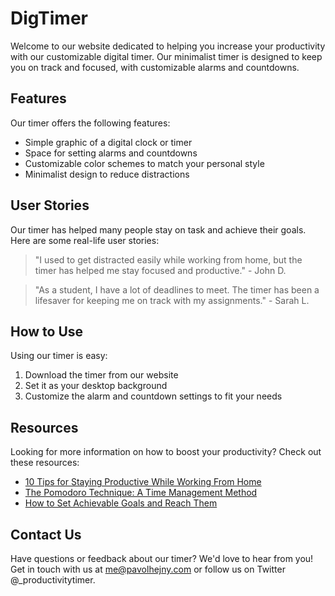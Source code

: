 <!--font:Inter-->

# DigTimer

Welcome to our website dedicated to helping you increase your productivity with our customizable digital timer. Our minimalist timer is designed to keep you on track and focused, with customizable alarms and countdowns.

## Features

Our timer offers the following features:

-   Simple graphic of a digital clock or timer
-   Space for setting alarms and countdowns
-   Customizable color schemes to match your personal style
-   Minimalist design to reduce distractions

## User Stories

Our timer has helped many people stay on task and achieve their goals. Here are some real-life user stories:

> "I used to get distracted easily while working from home, but the timer has helped me stay focused and productive." - John D.

> "As a student, I have a lot of deadlines to meet. The timer has been a lifesaver for keeping me on track with my assignments." - Sarah L.

## How to Use

Using our timer is easy:

1. Download the timer from our website
2. Set it as your desktop background
3. Customize the alarm and countdown settings to fit your needs

## Resources

Looking for more information on how to boost your productivity? Check out these resources:

-   [10 Tips for Staying Productive While Working From Home](#)
-   [The Pomodoro Technique: A Time Management Method](#)
-   [How to Set Achievable Goals and Reach Them](#)

## Contact Us

Have questions or feedback about our timer? We'd love to hear from you! Get in touch with us at me@pavolhejny.com or follow us on Twitter @\_productivitytimer.

<!--

Write me content for website with wallpaper which alt text is:

"A wallpaper featuring a simple graphic of a digital clock or timer, with space for setting alarms and countdowns."

The name/title of the page should not be 1:1 copy of the alt text but rather a real content of the website which is using this wallpaper.

- Use markdown format
- Start with heading
- Heading should be short and concise
- The content should look like a real website
- The website should not be about the wallpaper, wallpaper is just a related background
- Heading should be contain work "wallpaper" or "background"
- Include real sections like references, contact, user stories, etc. use things relevant to the page purpose.
- Feel free to use structure like headings, bullets, numbering, blockquotes, paragraphs, horizontal lines, etc.
- You can use formatting like bold or _italic_
- You can include UTF-8 emojis
- Links should be only #hash anchors (and you can refer to the document itself)
- Do not include images


---


# Countdown Timer Wallpaper for Productivity Enthusiasts

Welcome to our website dedicated to helping you boost your productivity with our countdown timer wallpaper. Our minimalist digital clock wallpaper is designed to keep you on track and focused, with customizable alarms and countdowns.

## Features

- Simple graphic of a digital clock or timer
- Space for setting alarms and countdowns
- Customizable color schemes to match your personal style
- Minimalist design to reduce distractions

## User Stories

Our countdown timer wallpaper has helped many people stay on task and achieve their goals. Here are some real-life user stories:

> "I used to get distracted easily while working from home, but the countdown timer wallpaper has helped me stay focused and productive." - John D.

> "As a student, I have a lot of deadlines to meet. The countdown timer wallpaper has been a lifesaver for keeping me on track with my assignments." - Sarah L.

## How to Use

Using our countdown timer wallpaper is easy:

1. Download the wallpaper from our website
2. Set it as your desktop background
3. Customize the alarm and countdown settings to fit your needs

## References

Looking for more information on how to boost your productivity? Check out these resources:

- [10 Tips for Staying Productive While Working From Home](#)
- [The Pomodoro Technique: A Time Management Method](#)
- [How to Set Achievable Goals and Reach Them](#)

## Contact Us

Have questions or feedback about our countdown timer wallpaper? We'd love to hear from you! Get in touch with us at me@pavolhejny.com or follow us on Twitter @_countdowntimer.


---


Heading should not include word "wallpaper". The website should not be about the wallpaper itself, wallpaper is just a related background, rewrite whole content.


---


# Productivity Timer: Boost Your Focus and Achieve Your Goals

Welcome to our website dedicated to helping you increase your productivity with our customizable digital timer. Our minimalist timer is designed to keep you on track and focused, with customizable alarms and countdowns.

## Features

- Simple graphic of a digital clock or timer
- Space for setting alarms and countdowns
- Customizable color schemes to match your personal style
- Minimalist design to reduce distractions

## User Stories

Our timer has helped many people stay on task and achieve their goals. Here are some real-life user stories:

> "I used to get distracted easily while working from home, but the timer has helped me stay focused and productive." - John D.

> "As a student, I have a lot of deadlines to meet. The timer has been a lifesaver for keeping me on track with my assignments." - Sarah L.

## How to Use

Using our timer is easy:

1. Download the timer from our website
2. Set it as your desktop background
3. Customize the alarm and countdown settings to fit your needs

## Resources

Looking for more information on how to boost your productivity? Check out these resources:

- [10 Tips for Staying Productive While Working From Home](#)
- [The Pomodoro Technique: A Time Management Method](#)
- [How to Set Achievable Goals and Reach Them](#)

## Contact Us

Have questions or feedback about our timer? We'd love to hear from you! Get in touch with us at me@pavolhejny.com or follow us on Twitter @_productivitytimer.


---


Heading is too long, rewrite whole content.


---


# Boost Your Productivity with Our Minimalist Timer

Welcome to our website dedicated to helping you increase your productivity with our customizable digital timer. Our minimalist timer is designed to keep you on track and focused, with customizable alarms and countdowns.

## Features

Our timer offers the following features:

- Simple graphic of a digital clock or timer
- Space for setting alarms and countdowns
- Customizable color schemes to match your personal style
- Minimalist design to reduce distractions

## User Stories

Our timer has helped many people stay on task and achieve their goals. Here are some real-life user stories:

> "I used to get distracted easily while working from home, but the timer has helped me stay focused and productive." - John D.

> "As a student, I have a lot of deadlines to meet. The timer has been a lifesaver for keeping me on track with my assignments." - Sarah L.

## How to Use

Using our timer is easy:

1. Download the timer from our website
2. Set it as your desktop background
3. Customize the alarm and countdown settings to fit your needs

## Resources

Looking for more information on how to boost your productivity? Check out these resources:

- [10 Tips for Staying Productive While Working From Home](#)
- [The Pomodoro Technique: A Time Management Method](#)
- [How to Set Achievable Goals and Reach Them](#)

## Contact Us

Have questions or feedback about our timer? We'd love to hear from you! Get in touch with us at me@pavolhejny.com or follow us on Twitter @_productivitytimer.


---


Heading is too long, rewrite whole content.


---


# Simplify Your Productivity with Our Digital Timer

Welcome to our website dedicated to helping you increase your productivity with our customizable digital timer. Our minimalist timer is designed to keep you on track and focused, with customizable alarms and countdowns.

## Features

Our timer offers the following features:

- Simple graphic of a digital clock or timer
- Space for setting alarms and countdowns
- Customizable color schemes to match your personal style
- Minimalist design to reduce distractions

## User Stories

Our timer has helped many people stay on task and achieve their goals. Here are some real-life user stories:

> "I used to get distracted easily while working from home, but the timer has helped me stay focused and productive." - John D.

> "As a student, I have a lot of deadlines to meet. The timer has been a lifesaver for keeping me on track with my assignments." - Sarah L.

## How to Use

Using our timer is easy:

1. Download the timer from our website
2. Set it as your desktop background
3. Customize the alarm and countdown settings to fit your needs

## Resources

Looking for more information on how to boost your productivity? Check out these resources:

- [10 Tips for Staying Productive While Working From Home](#)
- [The Pomodoro Technique: A Time Management Method](#)
- [How to Set Achievable Goals and Reach Them](#)

## Contact Us

Have questions or feedback about our timer? We'd love to hear from you! Get in touch with us at me@pavolhejny.com or follow us on Twitter @_productivitytimer.


---


Write me a Google font which is best fitting for the website.

Pick from the list:
- Playfair Display
- Barlow Condensed
- Lato
- Orbitron
- Montserrat
- Poppins
- Exo 2
- Dancing Script
- Great Vibes
- Inter
- Alegreya
- Open Sans
- Roboto
- Lobster
- IBM Plex Sans
- Raleway
- Futura


Write just the font name nothing else.


---


Inter

-->
